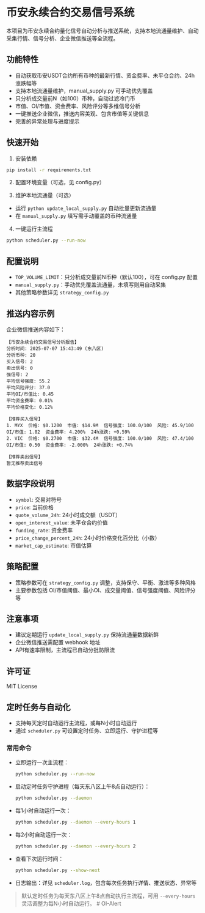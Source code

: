 # 币安永续合约交易信号系统

本项目为币安永续合约量化信号自动分析与推送系统，支持本地流通量维护、自动采集行情、信号分析、企业微信推送等全流程。

## 功能特性

- 自动获取币安USDT合约所有币种的最新行情、资金费率、未平仓合约、24h涨跌幅等
- 支持本地流通量维护，manual_supply.py 可手动优先覆盖
- 只分析成交量前N（如100）币种，自动过滤冷门币
- 市值、OI/市值、资金费率、风险评分等多维信号分析
- 一键推送企业微信，推送内容美观、包含市值等关键信息
- 完善的异常处理与进度提示

## 快速开始

1. 安装依赖
```bash
pip install -r requirements.txt
```

2. 配置环境变量（可选，见 config.py）

3. 维护本地流通量（可选）
- 运行 `python update_local_supply.py` 自动批量更新流通量
- 在 `manual_supply.py` 填写需手动覆盖的币种流通量

4. 一键运行主流程
```bash
python scheduler.py --run-now
```

## 配置说明

- `TOP_VOLUME_LIMIT`：只分析成交量前N币种（默认100），可在 config.py 配置
- `manual_supply.py`：手动优先覆盖流通量，未填写则用自动采集
- 其他策略参数详见 `strategy_config.py`

## 推送内容示例

企业微信推送内容如下：

```
【币安永续合约交易信号分析报告】
分析时间: 2025-07-07 15:43:49 (东八区)
分析币种: 20
买入信号: 2
卖出信号: 0
强信号: 2
平均信号强度: 55.2
平均风险评分: 37.0
平均OI/市值比: 0.45
平均资金费率: 0.01%
平均价格变化: 0.12%

【推荐买入信号】
1. MYX  价格: $0.1200  市值: $14.9M  信号强度: 100.0/100  风险: 45.9/100  OI/市值: 1.82  资金费率: 4.200%  24h涨跌: +0.59%
2. VIC  价格: $0.2700  市值: $32.4M  信号强度: 100.0/100  风险: 47.4/100  OI/市值: 0.50  资金费率: -2.000%  24h涨跌: +0.74%

【推荐卖出信号】
暂无推荐卖出信号
```

## 数据字段说明

- `symbol`: 交易对符号
- `price`: 当前价格
- `quote_volume_24h`: 24小时成交额（USDT）
- `open_interest_value`: 未平仓合约价值
- `funding_rate`: 资金费率
- `price_change_percent_24h`: 24小时价格变化百分比（小数）
- `market_cap_estimate`: 市值估算

## 策略配置

- 策略参数可在 `strategy_config.py` 调整，支持保守、平衡、激进等多种风格
- 主要参数包括 OI/市值阈值、最小OI、成交量阈值、信号强度阈值、风险评分等

## 注意事项

- 建议定期运行 `update_local_supply.py` 保持流通量数据新鲜
- 企业微信推送需配置 webhook 地址
- API有速率限制，主流程已自动分批防限流

## 许可证

MIT License 

## 定时任务与自动化

- 支持每天定时自动运行主流程，或每N小时自动运行
- 通过 `scheduler.py` 可设置定时任务、立即运行、守护进程等

### 常用命令

- 立即运行一次主流程：
  ```bash
  python scheduler.py --run-now
  ```
- 启动定时任务守护进程（每天东八区上午8点自动运行）：
  ```bash
  python scheduler.py --daemon
  ```
- 每1小时自动运行一次：
  ```bash
  python scheduler.py --daemon --every-hours 1
  ```
- 每2小时自动运行一次：
  ```bash
  python scheduler.py --daemon --every-hours 2
  ```
- 查看下次运行时间：
  ```bash
  python scheduler.py --show-next
  ```
- 日志输出：详见 `scheduler.log`，包含每次任务执行详情、推送状态、异常等

> 默认定时任务为每天东八区上午8点自动执行主流程，可用 `--every-hours` 灵活调整为每N小时自动运行。 # OI-Alert
